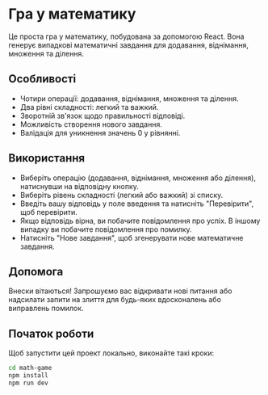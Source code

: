 # Гра у математику

Це проста гра у математику, побудована за допомогою React. Вона генерує випадкові математичні завдання для додавання, віднімання, множення та ділення.

## Особливості

- Чотири операції: додавання, віднімання, множення та ділення.
- Два рівні складності: легкий та важкий.
- Зворотній зв'язок щодо правильності відповіді.
- Можливість створення нового завдання.
- Валідація для уникнення значень 0 у рівнянні.

## Використання

- Виберіть операцію (додавання, віднімання, множення або ділення), натиснувши на відповідну кнопку.
- Виберіть рівень складності (легкий або важкий) зі списку.
- Введіть вашу відповідь у поле введення та натисніть "Перевірити", щоб перевірити.
- Якщо відповідь вірна, ви побачите повідомлення про успіх. В іншому випадку ви побачите повідомлення про помилку.
- Натисніть "Нове завдання", щоб згенерувати нове математичне завдання.

## Допомога

Внески вітаються! Запрошуємо вас відкривати нові питання або надсилати запити на злиття для будь-яких вдосконалень або виправлень помилок.

## Початок роботи

Щоб запустити цей проект локально, виконайте такі кроки:

```bash
cd math-game
npm install
npm run dev
```
